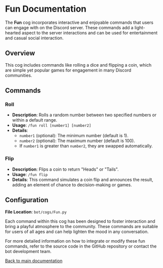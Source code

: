 # Fun Documentation

The **Fun** cog incorporates interactive and enjoyable commands that users can engage with on the Discord server. These commands add a light-hearted
aspect to the server interactions and can be used for entertainment and casual social interaction.

## Overview

This cog includes commands like rolling a dice and flipping a coin, which are simple yet popular games for engagement in many Discord communities.

## Commands

### Roll

- **Description**: Rolls a random number between two specified numbers or within a default range.
- **Usage**: `/fun roll [number1] [number2]`
- **Details**:
    - `number1` (optional): The minimum number (default is 1).
    - `number2` (optional): The maximum number (default is 100).
    - If `number1` is greater than `number2`, they are swapped automatically.

### Flip

- **Description**: Flips a coin to return "Heads" or "Tails".
- **Usage**: `/fun flip`
- **Details**: This command simulates a coin flip and announces the result, adding an element of chance to decision-making or games.

## Configuration

**File Location**: `bot/cogs/Fun.py`

Each command within this cog has been designed to foster interaction and bring a playful atmosphere to the community. These commands are suitable for
users of all ages and can help lighten the mood in any conversation.

For more detailed information on how to integrate or modify these fun commands, refer to the source code in the GitHub repository or contact the bot
development team.

[Back to main documentation](https://github.com/overklassniy/Oscar_Dota_Hub_Discord_Bot/blob/master/docs/en/Documentation.md)
